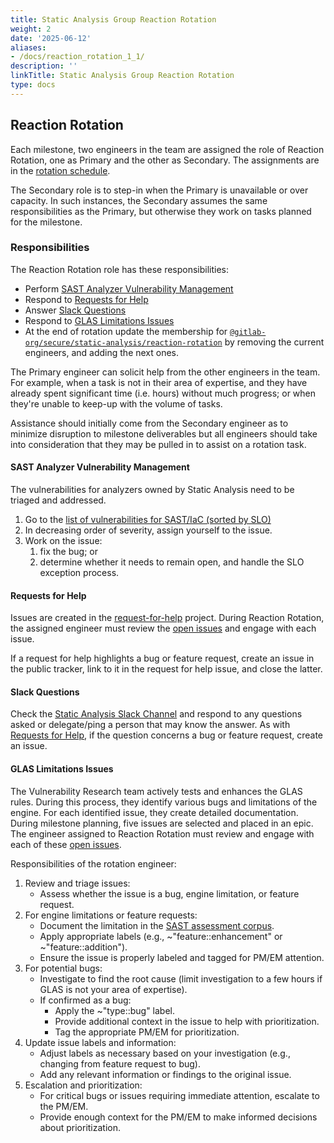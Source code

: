 ```yaml
---
title: Static Analysis Group Reaction Rotation
weight: 2
date: '2025-06-12'
aliases:
- /docs/reaction_rotation_1_1/
description: ''
linkTitle: Static Analysis Group Reaction Rotation
type: docs
---
```


## Reaction Rotation

Each milestone, two engineers in the team are assigned the role of Reaction Rotation, one as Primary and the other as Secondary. The assignments are in the [rotation schedule](https://gitlab.com/groups/gitlab-org/-/epics/15743#rotation-schedule).

The Secondary role is to step-in when the Primary is unavailable or over capacity. In such instances, the Secondary assumes the same responsibilities as the Primary, but otherwise they work on tasks planned for the milestone.

### Responsibilities

The Reaction Rotation role has these responsibilities:

- Perform [SAST Analyzer Vulnerability Management](#sast-analyzer-vulnerability-management)
- Respond to [Requests for Help](#requests-for-help)
- Answer [Slack Questions](#slack-questions)
- Respond to [GLAS Limitations Issues](#glas-limitations-issues)
- At the end of rotation update the membership for [`@gitlab-org/secure/static-analysis/reaction-rotation`](https://gitlab.com/groups/gitlab-org/secure/static-analysis/reaction-rotation/-/group_members?with_inherited_permissions=exclude) by removing the current engineers, and adding the next ones.

The Primary engineer can solicit help from the other engineers in the team. For example, when a task is not in their area of expertise, and they have already spent significant time (i.e. hours) without much progress; or when they're unable to keep-up with the volume of tasks.

Assistance should initially come from the Secondary engineer as to minimize disruption to milestone deliverables but all engineers should take into consideration that they may be pulled in to assist on a rotation task.

#### SAST Analyzer Vulnerability Management

The vulnerabilities for analyzers owned by Static Analysis need to be triaged and addressed.

1. Go to the [list of vulnerabilities for SAST/IaC (sorted by SLO)](https://gitlab.com/gitlab-org/gitlab/-/issues/?sort=label_priority_desc&state=opened&label_name%5B%5D=group%3A%3Astatic%20analysis&label_name%5B%5D=bug%3A%3Avulnerability&not%5Blabel_name%5D%5B%5D=Vulnerability%3A%3AVendor%20Package%3A%3AFix%20Unavailable&not%5Blabel_name%5D%5B%5D=Vulnerability%3A%3AVendor%20Package%3A%3AWill%20Not%20Be%20Fixed&not%5Blabel_name%5D%5B%5D=Vulnerability%3A%3AVendor%20Base%20Container%3A%3AFix%20Unavailable&not%5Blabel_name%5D%5B%5D=Vulnerability%3A%3AVendor%20Base%20Container%3A%3AWill%20Not%20Be%20Fixed&first_page_size=100)
1. In decreasing order of severity, assign yourself to the issue.
1. Work on the issue:
   1. fix the bug; or
   1. determine whether it needs to remain open, and handle the SLO exception process.

#### Requests for Help

Issues are created in the [request-for-help](https://gitlab.com/gitlab-com/request-for-help) project. During Reaction Rotation, the assigned engineer must review the [open issues](https://gitlab.com/gitlab-com/request-for-help/-/issues/?sort=created_date&state=opened&label_name%5B%5D=group%3A%3Astatic%20analysis&first_page_size=20) and engage with each issue.

If a request for help highlights a bug or feature request, create an issue in the public tracker, link to it in the request for help issue, and close the latter.

#### Slack Questions

Check the [Static Analysis Slack Channel](https://gitlab.enterprise.slack.com/archives/CLA54H7PY) and respond to any questions asked or delegate/ping a person that may know the answer. As with [Requests for Help](#requests-for-help), if the question concerns a bug or feature request, create an issue.

#### GLAS Limitations Issues

The Vulnerability Research team actively tests and enhances the GLAS rules. During this process, they identify various bugs and limitations of the engine. For each identified issue, they create detailed documentation. During milestone planning, five issues are selected and placed in an epic. The engineer assigned to Reaction Rotation must review and engage with each of these [open issues](https://gitlab.com/gitlab-org/gitlab/-/issues/?sort=created_date&state=opened&label_name%5B%5D=GLAS%3A%3AVR-Reported&not%5Blabel_name%5D%5B%5D=priority%3A%3A4&not%5Blabel_name%5D%5B%5D=priority%3A%3A3&not%5Blabel_name%5D%5B%5D=priority%3A%3A2&not%5Blabel_name%5D%5B%5D=priority%3A%3A1&not%5Blabel_name%5D%5B%5D=feature%3A%3Aaddition&not%5Blabel_name%5D%5B%5D=feature%3A%3Aenhancement&first_page_size=100).

Responsibilities of the rotation engineer:

1. Review and triage issues:
   - Assess whether the issue is a bug, engine limitation, or feature request.
2. For engine limitations or feature requests:
   - Document the limitation in the [SAST assessment corpus](https://gitlab.com/gitlab-org/secure/static-analysis/sast-assessment-corpus).
   - Apply appropriate labels (e.g., \~"feature::enhancement" or \~"feature::addition").
   - Ensure the issue is properly labeled and tagged for PM/EM attention.
3. For potential bugs:
   - Investigate to find the root cause (limit investigation to a few hours if GLAS is not your area of expertise).
   - If confirmed as a bug:
     - Apply the \~"type::bug" label.
     - Provide additional context in the issue to help with prioritization.
     - Tag the appropriate PM/EM for prioritization.
4. Update issue labels and information:
   - Adjust labels as necessary based on your investigation (e.g., changing from feature request to bug).
   - Add any relevant information or findings to the original issue.
5. Escalation and prioritization:
   - For critical bugs or issues requiring immediate attention, escalate to the PM/EM.
   - Provide enough context for the PM/EM to make informed decisions about prioritization.
